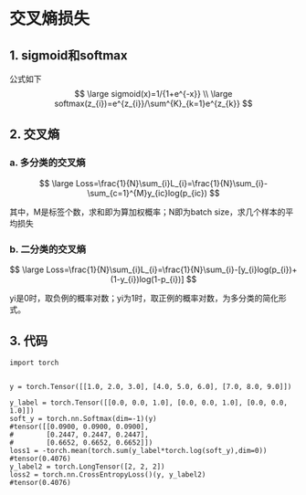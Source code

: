 # 交叉熵损失

## 1. sigmoid和softmax

公式如下
$$
\large sigmoid(x)=1/{1+e^{-x}} \\
\large softmax(z_{i})=e^{z_{i}}/\sum^{K}_{k=1}e^{z_{k}}
$$


## 2. 交叉熵

### a. 多分类的交叉熵

$$
\large Loss=\frac{1}{N}\sum_{i}L_{i}=\frac{1}{N}\sum_{i}-\sum_{c=1}^{M}y_{ic}log(p_{ic})
$$

其中，M是标签个数，求和即为算加权概率；N即为batch size，求几个样本的平均损失



### b. 二分类的交叉熵

$$
\large Loss=\frac{1}{N}\sum_{i}L_{i}=\frac{1}{N}\sum_{i}-[y_{i}log(p_{i})+(1-y_{i})log(1-p_{i})]
$$

yi是0时，取负例的概率对数；yi为1时，取正例的概率对数，为多分类的简化形式。

## 3. 代码

```
import torch


y = torch.Tensor([[1.0, 2.0, 3.0], [4.0, 5.0, 6.0], [7.0, 8.0, 9.0]])

y_label = torch.Tensor([[0.0, 0.0, 1.0], [0.0, 0.0, 1.0], [0.0, 0.0, 1.0]])
soft_y = torch.nn.Softmax(dim=-1)(y)
#tensor([[0.0900, 0.0900, 0.0900],
#        [0.2447, 0.2447, 0.2447],
#        [0.6652, 0.6652, 0.6652]])
loss1 = -torch.mean(torch.sum(y_label*torch.log(soft_y),dim=0))
#tensor(0.4076)
y_label2 = torch.LongTensor([2, 2, 2])
loss2 = torch.nn.CrossEntropyLoss()(y, y_label2)
#tensor(0.4076)


```

